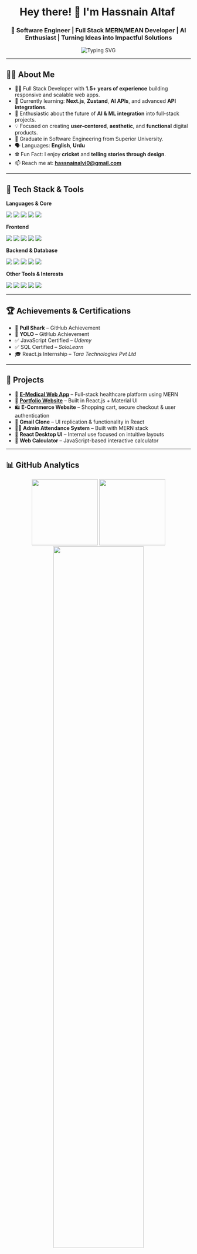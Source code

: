 <h1 align="center">Hey there! 👋 I'm <b>Hassnain Altaf</b> <img src="https://komarev.com/ghpvc/?username=Hassnain-Altaf&style=flat-square&color=blue" alt=""/> </h1>
<h3 align="center">🚀 Software Engineer | Full Stack MERN/MEAN Developer | AI Enthusiast | Turning Ideas into Impactful Solutions</h3>

<p align="center">
  <img src="https://readme-typing-svg.demolab.com?font=Fira+Code&pause=1000&center=true&width=435&lines=MERN+%2F+MEAN+Stack+Developer;React+%7C+Angular+%7C+Node.js;UI%2FUX+Enthusiast+%7C+AI+Lover;Let%27s+Build+Together!" alt="Typing SVG" />
</p>

---

## 🙋‍♂️ About Me

- 👨‍💻 Full Stack Developer with **1.5+ years of experience** building responsive and scalable web apps.
- 🧠 Currently learning: **Next.js**, **Zustand**, **AI APIs**, and advanced **API integrations**.
- 🤖 Enthusiastic about the future of **AI & ML integration** into full-stack projects.
- 💡 Focused on creating **user-centered**, **aesthetic**, and **functional** digital products.
- 💼 Graduate in Software Engineering from Superior University.
- 🗣️ Languages: **English**, **Urdu**
- ⚽ Fun Fact: I enjoy **cricket** and **telling stories through design**.
- 📫 Reach me at: **hassnainalvi0@gmail.com**

---

## 🚀 Tech Stack & Tools

**Languages & Core**
<p>
  <img src="https://img.shields.io/badge/JavaScript-F7DF1E?style=for-the-badge&logo=javascript&logoColor=black"/>
  <img src="https://img.shields.io/badge/TypeScript-3178C6?style=for-the-badge&logo=typescript&logoColor=white"/>
  <img src="https://img.shields.io/badge/Python-3776AB?style=for-the-badge&logo=python&logoColor=white"/>
  <img src="https://img.shields.io/badge/Java-ED8B00?style=for-the-badge&logo=java&logoColor=white"/>
  <img src="https://img.shields.io/badge/C++-00599C?style=for-the-badge&logo=cplusplus&logoColor=white"/>
</p>

**Frontend**
<p>
  <img src="https://img.shields.io/badge/React-20232A?style=for-the-badge&logo=react&logoColor=61DAFB"/>
  <img src="https://img.shields.io/badge/Angular-DD0031?style=for-the-badge&logo=angular&logoColor=white"/>
  <img src="https://img.shields.io/badge/Next.js-black?style=for-the-badge&logo=next.js&logoColor=white"/>
  <img src="https://img.shields.io/badge/Tailwind_CSS-06B6D4?style=for-the-badge&logo=tailwind-css&logoColor=white"/>
  <img src="https://img.shields.io/badge/Bootstrap-7952B3?style=for-the-badge&logo=bootstrap&logoColor=white"/>
</p>

**Backend & Database**
<p>
  <img src="https://img.shields.io/badge/Node.js-339933?style=for-the-badge&logo=node.js&logoColor=white"/>
  <img src="https://img.shields.io/badge/Express.js-000000?style=for-the-badge&logo=express&logoColor=white"/>
  <img src="https://img.shields.io/badge/MongoDB-47A248?style=for-the-badge&logo=mongodb&logoColor=white"/>
  <img src="https://img.shields.io/badge/Firebase-FFCA28?style=for-the-badge&logo=firebase&logoColor=black"/>
  <img src="https://img.shields.io/badge/SQL-4479A1?style=for-the-badge&logo=mysql&logoColor=white"/>
</p>

**Other Tools & Interests**
<p>
  <img src="https://img.shields.io/badge/GitHub-181717?style=for-the-badge&logo=github&logoColor=white"/>
  <img src="https://img.shields.io/badge/Figma-F24E1E?style=for-the-badge&logo=figma&logoColor=white"/>
  <img src="https://img.shields.io/badge/Flutter-02569B?style=for-the-badge&logo=flutter&logoColor=white"/>
  <img src="https://img.shields.io/badge/Dart-0175C2?style=for-the-badge&logo=dart&logoColor=white"/>
  <img src="https://img.shields.io/badge/AI%20Enthusiast-000000?style=for-the-badge&logo=openai&logoColor=white"/>
</p>

---

## 🏆 Achievements & Certifications

- 🏅 **Pull Shark** – GitHub Achievement  
- 🏅 **YOLO** – GitHub Achievement  
- ✅ JavaScript Certified – *Udemy*  
- ✅ SQL Certified – *SoloLearn*  
- 🎓 React.js Internship – *Tara Technologies Pvt Ltd*

---

## 💼 Projects

- 🔗 [**E-Medical Web App**](https://e-medical-app.vercel.app/) – Full-stack healthcare platform using MERN  
- 🔗 [**Portfolio Website**](https://hassnaindev.vercel.app/) – Built in React.js + Material UI  
- 🛍️ **E-Commerce Website** – Shopping cart, secure checkout & user authentication  
- 📧 **Gmail Clone** – UI replication & functionality in React  
- 👨‍💼 **Admin Attendance System** – Built with MERN stack  
- 📱 **React Desktop UI** – Internal use focused on intuitive layouts  
- 🧮 **Web Calculator** – JavaScript-based interactive calculator  

---

## 📊 GitHub Analytics

<p align="center">
  <img height="180em" src="https://github-readme-stats.vercel.app/api?username=Hassnain-Altaf&show_icons=true&theme=algolia&include_all_commits=true&count_private=true"/>
  <img height="180em" src="https://github-readme-stats.vercel.app/api/top-langs/?username=Hassnain-Altaf&layout=compact&theme=algolia"/>
  <img width="70%" src="https://github-readme-streak-stats.herokuapp.com/?user=Hassnain-Altaf&theme=merko&hide_border=true" />
</p>

---

## 🌐 Connect with Me

<p align="left">
  <a href="https://www.linkedin.com/in/hassnain-altaf-385190231">
    <img src="https://img.shields.io/badge/LinkedIn-0077B5?style=for-the-badge&logo=linkedin&logoColor=white" />
  </a>
  <a href="https://wa.me/+923054337998">
    <img src="https://img.shields.io/badge/WhatsApp-25D366?style=for-the-badge&logo=whatsapp&logoColor=white" />
  </a>
  <a href="mailto:hassnainalvi0@gmail.com">
    <img src="https://img.shields.io/badge/Gmail-EA4335?style=for-the-badge&logo=gmail&logoColor=white" />
  </a>
  <a href="https://github.com/Hassnain-Altaf">
    <img src="https://img.shields.io/badge/GitHub-100000?style=for-the-badge&logo=github&logoColor=white" />
  </a>
</p>
